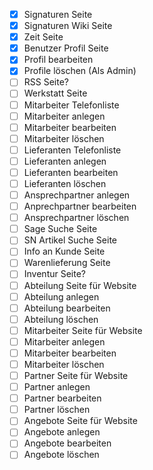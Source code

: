 - [x] Signaturen Seite
- [x] Signaturen Wiki Seite
- [x] Zeit Seite
- [x] Benutzer Profil Seite
- [x] Profil bearbeiten
- [x] Profile löschen (Als Admin)
- [ ] RSS Seite?
- [ ] Werkstatt Seite
- [ ] Mitarbeiter Telefonliste
- [ ] Mitarbeiter anlegen
- [ ] Mitarbeiter bearbeiten
- [ ] Mitarbeiter löschen
- [ ] Lieferanten Telefonliste
- [ ] Lieferanten anlegen
- [ ] Lieferanten bearbeiten
- [ ] Lieferanten löschen
- [ ] Ansprechpartner anlegen
- [ ] Anprechpartner bearbeiten
- [ ] Ansprechpartner löschen
- [ ] Sage Suche Seite
- [ ] SN Artikel Suche Seite
- [ ] Info an Kunde Seite
- [ ] Warenlieferung Seite
- [ ] Inventur Seite?
- [ ] Abteilung Seite für Website
- [ ] Abteilung anlegen
- [ ] Abteilung bearbeiten
- [ ] Abteilung löschen
- [ ] Mitarbeiter Seite für Website
- [ ] Mitarbeiter anlegen
- [ ] Mitarbeiter bearbeiten
- [ ] Mitarbeiter löschen
- [ ] Partner Seite für Website
- [ ] Partner anlegen
- [ ] Partner bearbeiten
- [ ] Partner löschen
- [ ] Angebote Seite für Website
- [ ] Angebote anlegen
- [ ] Angebote bearbeiten
- [ ] Angebote löschen